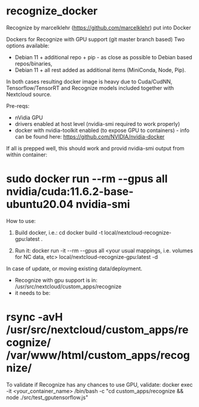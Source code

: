 # recognize_docker
Recognize by marcelklehr (https://github.com/marcelklehr) put into Docker

Dockers for Recognize with GPU support (git master branch based)
Two options available:
- Debian 11 + additional repo + pip - as close as possible to Debian based repos/binaries,
- Debian 11 + all rest added as additional items (MiniConda, Node, Pip).

In both cases resulting docker image is heavy due to Cuda/CudNN, Tensorflow/TensorRT and Recognize models included together with Nextcloud source.

Pre-reqs:
- nVidia GPU
- drivers enabled at host level (nvidia-smi required to work properly)
- docker with nvidia-toolkit enabled (to expose GPU to containers) - info can be found here: https://github.com/NVIDIA/nvidia-docker

If all is prepped well, this should work and provid nvidia-smi output from within container:
# sudo docker run --rm --gpus all nvidia/cuda:11.6.2-base-ubuntu20.04 nvidia-smi


How to use:
1. Build docker, i.e.:
cd <Dockerfile folder>
docker build -t local/nextcloud-recognize-gpu:latest .

2. Run it:
docker run -it --rm --gpus all <your usual mappings, i.e. volumes for NC data, etc> local/nextcloud-recognize-gpu:latest -d

In case of update, or moving existing data/deployment.
- Recognize with gpu support is in: /usr/src/nextcloud/custom_apps/recognize
- it needs to be:
#   rsync -avH /usr/src/nextcloud/custom_apps/recognize/ /var/www/html/custom_apps/recognize/
  
To validate if Recognize has any chances to use GPU, validate:
docker exec -it <your_container_name> /bin/bash -c "cd custom_apps/recognize && node ./src/test_gputensorflow.js"
